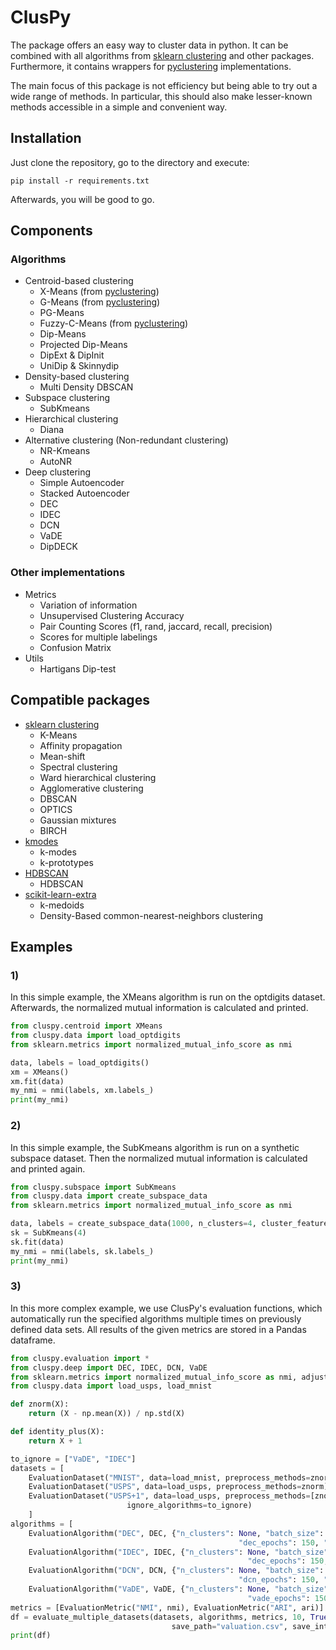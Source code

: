 # ClusPy

The package offers an easy way to cluster data in python.
It can be combined with all algorithms from [sklearn clustering](https://scikit-learn.org/stable/modules/clustering.html) 
and other packages.
Furthermore, it contains wrappers for [pyclustering](https://pyclustering.github.io/) implementations.

The main focus of this package is not efficiency but being able to try out a wide range of methods.
In particular, this should also make lesser-known methods accessible in a simple and convenient way.

## Installation

Just clone the repository, go to the directory and execute:

`pip install -r requirements.txt`

Afterwards, you will be good to go.

## Components

### Algorithms

- Centroid-based clustering
    - X-Means (from [pyclustering](https://pyclustering.github.io/docs/0.10.0/html/d2/d8b/namespacepyclustering_1_1cluster_1_1xmeans.html))
    - G-Means (from [pyclustering](https://pyclustering.github.io/docs/0.10.0/html/dc/d86/namespacepyclustering_1_1cluster_1_1gmeans.html))
    - PG-Means
    - Fuzzy-C-Means (from [pyclustering](https://pyclustering.github.io/docs/0.10.0/html/de/df0/namespacepyclustering_1_1cluster_1_1fcm.html))
    - Dip-Means
    - Projected Dip-Means
    - DipExt & DipInit
    - UniDip & Skinnydip
- Density-based clustering
    - Multi Density DBSCAN
- Subspace clustering
    - SubKmeans
- Hierarchical clustering
    - Diana
- Alternative clustering (Non-redundant clustering)
    - NR-Kmeans
    - AutoNR
- Deep clustering
    - Simple Autoencoder
    - Stacked Autoencoder
    - DEC
    - IDEC
    - DCN
    - VaDE
    - DipDECK
    
### Other implementations

- Metrics
    - Variation of information
    - Unsupervised Clustering Accuracy
    - Pair Counting Scores (f1, rand, jaccard, recall, precision)
    - Scores for multiple labelings
    - Confusion Matrix
- Utils
    - Hartigans Dip-test
    
## Compatible packages

- [sklearn clustering](https://scikit-learn.org/stable/modules/clustering.html) 
    - K-Means
    - Affinity propagation
    - Mean-shift
    - Spectral clustering
    - Ward hierarchical clustering
    - Agglomerative clustering
    - DBSCAN
    - OPTICS
    - Gaussian mixtures
	- BIRCH
- [kmodes](https://github.com/nicodv/kmodes)
    - k-modes
    - k-prototypes 
- [HDBSCAN](https://hdbscan.readthedocs.io/en/latest/how_hdbscan_works.html)
    - HDBSCAN
- [scikit-learn-extra](https://scikit-learn-extra.readthedocs.io/en/latest/index.html)
    - k-medoids
    - Density-Based common-nearest-neighbors clustering

## Examples

### 1)

In this simple example, the XMeans algorithm is run on the optdigits dataset.
Afterwards, the normalized mutual information is calculated and printed.

```python 
from cluspy.centroid import XMeans
from cluspy.data import load_optdigits
from sklearn.metrics import normalized_mutual_info_score as nmi

data, labels = load_optdigits()
xm = XMeans()
xm.fit(data)
my_nmi = nmi(labels, xm.labels_)
print(my_nmi)
```

### 2)

In this simple example, the SubKmeans algorithm is run on a synthetic subspace dataset.
Then the normalized mutual information is calculated and printed again.

```python 
from cluspy.subspace import SubKmeans
from cluspy.data import create_subspace_data
from sklearn.metrics import normalized_mutual_info_score as nmi

data, labels = create_subspace_data(1000, n_clusters=4, cluster_features=2, total_features = 5)
sk = SubKmeans(4)
sk.fit(data)
my_nmi = nmi(labels, sk.labels_)
print(my_nmi)
```

### 3)

In this more complex example, we use ClusPy's evaluation functions, 
which automatically run the specified algorithms multiple times on previously defined data sets.
All results of the given metrics are stored in a Pandas dataframe.

```python
from cluspy.evaluation import *
from cluspy.deep import DEC, IDEC, DCN, VaDE
from sklearn.metrics import normalized_mutual_info_score as nmi, adjusted_rand_score as ari
from cluspy.data import load_usps, load_mnist

def znorm(X):
    return (X - np.mean(X)) / np.std(X)

def identity_plus(X):
    return X + 1

to_ignore = ["VaDE", "IDEC"]
datasets = [
    EvaluationDataset("MNIST", data=load_mnist, preprocess_methods=znorm, ignore_algorithms=["DEC"]),
    EvaluationDataset("USPS", data=load_usps, preprocess_methods=znorm),
    EvaluationDataset("USPS+1", data=load_usps, preprocess_methods=[znorm, identity_plus],
                          ignore_algorithms=to_ignore)
    ]
algorithms = [
    EvaluationAlgorithm("DEC", DEC, {"n_clusters": None, "batch_size": 256, "pretrain_epochs": 100,
                                                   "dec_epochs": 150, "embedding_size": 10}),
    EvaluationAlgorithm("IDEC", IDEC, {"n_clusters": None, "batch_size": 256, "pretrain_epochs": 100,
                                                     "dec_epochs": 150, "embedding_size": 10}),
    EvaluationAlgorithm("DCN", DCN, {"n_clusters": None, "batch_size": 256, "pretrain_epochs": 100,
                                                   "dcn_epochs": 150, "embedding_size": 10}),
    EvaluationAlgorithm("VaDE", VaDE, {"n_clusters": None, "batch_size": 256, "pretrain_epochs": 100,
                                                     "vade_epochs": 150, "embedding_size": 10})]
metrics = [EvaluationMetric("NMI", nmi), EvaluationMetric("ARI", ari)]
df = evaluate_multiple_datasets(datasets, algorithms, metrics, 10, True, True, False, True,
                                    save_path="valuation.csv", save_intermediate_results=True)
print(df)
```